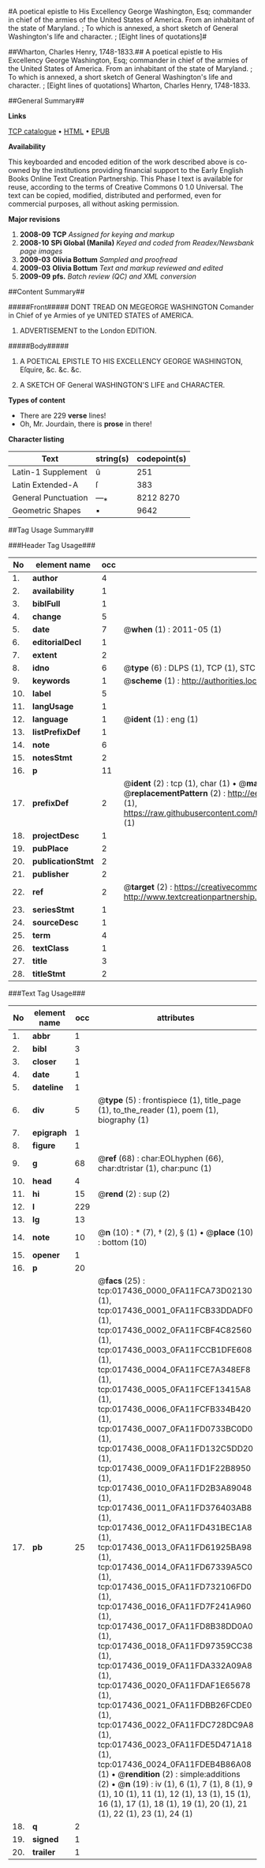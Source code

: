 #A poetical epistle to His Excellency George Washington, Esq; commander in chief of the armies of the United States of America. From an inhabitant of the state of Maryland. ; To which is annexed, a short sketch of General Washington's life and character. ; [Eight lines of quotations]#

##Wharton, Charles Henry, 1748-1833.##
A poetical epistle to His Excellency George Washington, Esq; commander in chief of the armies of the United States of America. From an inhabitant of the state of Maryland. ; To which is annexed, a short sketch of General Washington's life and character. ; [Eight lines of quotations]
Wharton, Charles Henry, 1748-1833.

##General Summary##

**Links**

[TCP catalogue](http://www.ota.ox.ac.uk/tcp/)  • 
[HTML](http://tei.it.ox.ac.uk/tcp/Texts-HTML/free/N13/N13795.html)  • 
[EPUB](http://tei.it.ox.ac.uk/tcp/Texts-EPUB/free/N13/N13795.epub)

**Availability**

This keyboarded and encoded edition of the
	       work described above is co-owned by the institutions
	       providing financial support to the Early English Books
	       Online Text Creation Partnership. This Phase I text is
	       available for reuse, according to the terms of Creative
	       Commons 0 1.0 Universal. The text can be copied,
	       modified, distributed and performed, even for
	       commercial purposes, all without asking permission.

**Major revisions**

1. __2008-09__ __TCP__ *Assigned for keying and markup*
1. __2008-10__ __SPi Global (Manila)__ *Keyed and coded from Readex/Newsbank page images*
1. __2009-03__ __Olivia Bottum__ *Sampled and proofread*
1. __2009-03__ __Olivia Bottum__ *Text and markup reviewed and edited*
1. __2009-09__ __pfs.__ *Batch review (QC) and XML conversion*

##Content Summary##

#####Front#####
DONT TREAD ON MEGEORGE WASHINGTON Comander in Chief of ye Armies of ye UNITED STATES of AMERICA.
1. ADVERTISEMENT to the London EDITION.

#####Body#####

1. A POETICAL EPISTLE TO HIS EXCELLENCY GEORGE WASHINGTON, Eſquire, &c. &c. &c.

1. A SKETCH OF General WASHINGTON'S LIFE and CHARACTER.

**Types of content**

  * There are 229 **verse** lines!
  * Oh, Mr. Jourdain, there is **prose** in there!

**Character listing**


|Text|string(s)|codepoint(s)|
|---|---|---|
|Latin-1 Supplement|û|251|
|Latin Extended-A|ſ|383|
|General Punctuation|—⁎|8212 8270|
|Geometric Shapes|▪|9642|

##Tag Usage Summary##

###Header Tag Usage###

|No|element name|occ|attributes|
|---|---|---|---|
|1.|__author__|4||
|2.|__availability__|1||
|3.|__biblFull__|1||
|4.|__change__|5||
|5.|__date__|7| @__when__ (1) : 2011-05 (1)|
|6.|__editorialDecl__|1||
|7.|__extent__|2||
|8.|__idno__|6| @__type__ (6) : DLPS (1), TCP (1), STC (1), NOTIS (1), IMAGE-SET (1), EVANS-CITATION (1)|
|9.|__keywords__|1| @__scheme__ (1) : http://authorities.loc.gov/ (1)|
|10.|__label__|5||
|11.|__langUsage__|1||
|12.|__language__|1| @__ident__ (1) : eng (1)|
|13.|__listPrefixDef__|1||
|14.|__note__|6||
|15.|__notesStmt__|2||
|16.|__p__|11||
|17.|__prefixDef__|2| @__ident__ (2) : tcp (1), char (1)  •  @__matchPattern__ (2) : ([0-9\-]+):([0-9IVX]+) (1), (.+) (1)  •  @__replacementPattern__ (2) : http://eebo.chadwyck.com/downloadtiff?vid=$1&page=$2 (1), https://raw.githubusercontent.com/textcreationpartnership/Texts/master/tcpchars.xml#$1 (1)|
|18.|__projectDesc__|1||
|19.|__pubPlace__|2||
|20.|__publicationStmt__|2||
|21.|__publisher__|2||
|22.|__ref__|2| @__target__ (2) : https://creativecommons.org/publicdomain/zero/1.0/ (1), http://www.textcreationpartnership.org/docs/. (1)|
|23.|__seriesStmt__|1||
|24.|__sourceDesc__|1||
|25.|__term__|4||
|26.|__textClass__|1||
|27.|__title__|3||
|28.|__titleStmt__|2||


###Text Tag Usage###

|No|element name|occ|attributes|
|---|---|---|---|
|1.|__abbr__|1||
|2.|__bibl__|3||
|3.|__closer__|1||
|4.|__date__|1||
|5.|__dateline__|1||
|6.|__div__|5| @__type__ (5) : frontispiece (1), title_page (1), to_the_reader (1), poem (1), biography (1)|
|7.|__epigraph__|1||
|8.|__figure__|1||
|9.|__g__|68| @__ref__ (68) : char:EOLhyphen (66), char:dtristar (1), char:punc (1)|
|10.|__head__|4||
|11.|__hi__|15| @__rend__ (2) : sup (2)|
|12.|__l__|229||
|13.|__lg__|13||
|14.|__note__|10| @__n__ (10) : * (7), † (2), § (1)  •  @__place__ (10) : bottom (10)|
|15.|__opener__|1||
|16.|__p__|20||
|17.|__pb__|25| @__facs__ (25) : tcp:017436_0000_0FA11FCA73D02130 (1), tcp:017436_0001_0FA11FCB33DDADF0 (1), tcp:017436_0002_0FA11FCBF4C82560 (1), tcp:017436_0003_0FA11FCCB1DFE608 (1), tcp:017436_0004_0FA11FCE7A348EF8 (1), tcp:017436_0005_0FA11FCEF13415A8 (1), tcp:017436_0006_0FA11FCFB334B420 (1), tcp:017436_0007_0FA11FD0733BC0D0 (1), tcp:017436_0008_0FA11FD132C5DD20 (1), tcp:017436_0009_0FA11FD1F22B8950 (1), tcp:017436_0010_0FA11FD2B3A89048 (1), tcp:017436_0011_0FA11FD376403AB8 (1), tcp:017436_0012_0FA11FD431BEC1A8 (1), tcp:017436_0013_0FA11FD61925BA98 (1), tcp:017436_0014_0FA11FD67339A5C0 (1), tcp:017436_0015_0FA11FD732106FD0 (1), tcp:017436_0016_0FA11FD7F241A960 (1), tcp:017436_0017_0FA11FD8B38DD0A0 (1), tcp:017436_0018_0FA11FD97359CC38 (1), tcp:017436_0019_0FA11FDA332A09A8 (1), tcp:017436_0020_0FA11FDAF1E65678 (1), tcp:017436_0021_0FA11FDBB26FCDE0 (1), tcp:017436_0022_0FA11FDC728DC9A8 (1), tcp:017436_0023_0FA11FDE5D471A18 (1), tcp:017436_0024_0FA11FDEB4B86A08 (1)  •  @__rendition__ (2) : simple:additions (2)  •  @__n__ (19) : iv (1), 6 (1), 7 (1), 8 (1), 9 (1), 10 (1), 11 (1), 12 (1), 13 (1), 15 (1), 16 (1), 17 (1), 18 (1), 19 (1), 20 (1), 21 (1), 22 (1), 23 (1), 24 (1)|
|18.|__q__|2||
|19.|__signed__|1||
|20.|__trailer__|1||
